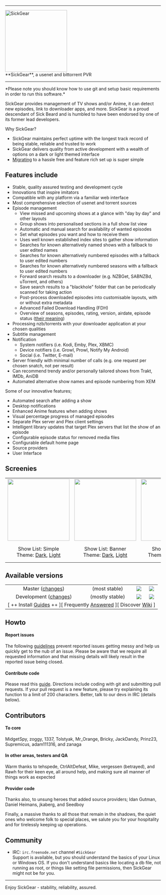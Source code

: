 <hr>
<div><a id="top"><img alt="SickGear" width="200" src="https://raw.githubusercontent.com/wiki/SickGear/SickGear.Wiki/images/SickGearLogo.png"></a></div>
**SickGear**, a usenet and bittorrent PVR
<hr>
*Please note you should know how to use git and setup basic requirements in order to run this software.*

SickGear provides management of TV shows and/or Anime, it can detect new episodes, link to downloader apps, and more.  SickGear is a proud descendant of Sick Beard and is humbled to have been endorsed by one of its former lead developers.  

Why SickGear?  
* SickGear maintains perfect uptime with the longest track record of being stable, reliable and trusted to work
* SickGear delivers quality from active development with a wealth of options on a dark or light themed interface
* [Migrating](https://github.com/SickGear/SickGear.Wiki/wiki/Install-SickGear-%5B0%5D-Migrate) to a hassle free and feature rich set up is super simple
  
## Features include
* Stable, quality assured testing and development cycle
* Innovations that inspire imitators
* Compatible with any platform via a familiar web interface
* Most comprehensive selection of usenet and torrent sources
* Episode management
  * View missed and upcoming shows at a glance with "day by day" and other layouts
  * Group shows into personalised sections in a full show list view
  * Automatic and manual search for availability of wanted episodes
  * Set what episodes you want and how to receive them
  * Uses well known established index sites to gather show information
  * Searches for known alternatively named shows with a fallback to user edited names
  * Searches for known alternatively numbered episodes with a fallback to user edited numbers
  * Searches for known alternatively numbered seasons with a fallback to user edited numbers
  * Forward search results to a downloader (e.g. NZBGet, SABNZBd, uTorrent, and others)
  * Save search results to a "blackhole" folder that can be periodically scanned for taking action
  * Post-process downloaded episodes into customisable layouts, with or without extra metadata
  * Advanced Failed Download Handling (FDH)
  * Overview of seasons, episodes, rating, version, airdate, episode status ([their meaning](https://github.com/SickGear/SickGear.Wiki/wiki/Status-Modes))
* Processing nzb/torrents with your downloader application at your chosen qualities
* Subtitle management
* Notification
  * System notifiers (i.e. Kodi, Emby, Plex, XBMC)
  * Device notifiers (i.e. Growl, Prowl, Notify My Android)
  * Social (i.e. Twitter, E-mail)
* Server friendly with minimal number of calls (e.g. one request per chosen snatch, not per result)
* Can recommend trendy and/or personally tailored shows from Trakt, IMDb, AniDB
* Automated alternative show names and episode numbering from XEM

Some of our innovative features;
* Automated search after adding a show
* Desktop notifications
* Enhanced Anime features when adding shows
* Visual percentage progress of managed episodes
* Separate Plex server and Plex client settings
* Intelligent library updates that target Plex servers that list the show of an episode
* Configurable episode status for removed media files
* Configurable default home page
* Source providers
* User Interface

## Screenies
<table><thead></thead><tbody>
<tr align="center">
  <td><a title="Show List - Layout: Simple" href="https://raw.githubusercontent.com/wiki/SickGear/SickGear.Wiki/images/screenies/showlist-simple.jpg"><img src="https://raw.githubusercontent.com/wiki/SickGear/SickGear.Wiki/images/screenies/showlist-simple-t.jpg" width="200"></a></td>
  <td><a title="Show List - Layout: Banner" href="https://raw.githubusercontent.com/wiki/SickGear/SickGear.Wiki/images/screenies/showlist-banner.jpg"><img src="https://raw.githubusercontent.com/wiki/SickGear/SickGear.Wiki/images/screenies/showlist-banner-t.jpg" width="200"></a></td>
  <td><a title="Show List - Layout: Poster" href="https://raw.githubusercontent.com/wiki/SickGear/SickGear.Wiki/images/screenies/showlist-poster.jpg"><img src="https://raw.githubusercontent.com/wiki/SickGear/SickGear.Wiki/images/screenies/showlist-poster-t.jpg" width="200"></a></td>
  <td><a title="Episode View - Layout: Day by Day" href="https://raw.githubusercontent.com/wiki/SickGear/SickGear.Wiki/images/screenies/episodeview-day-by-day.jpg"><img src="https://raw.githubusercontent.com/wiki/SickGear/SickGear.Wiki/images/screenies/episodeview-day-by-day-t.jpg" width="200"></a></td>
  <td><a title="Episode View - Layout: List" href="https://raw.githubusercontent.com/wiki/SickGear/SickGear.Wiki/images/screenies/episodeview-list.jpg"><img src="https://raw.githubusercontent.com/wiki/SickGear/SickGear.Wiki/images/screenies/episodeview-list-t.jpg" width="200"></a></td>
  <td><a title="Display Show" href="https://raw.githubusercontent.com/wiki/SickGear/SickGear.Wiki/images/screenies/displayshow.jpg"><img src="https://raw.githubusercontent.com/wiki/SickGear/SickGear.Wiki/images/screenies/displayshow-t.jpg" width="200"></a></td>
  <td><a title="Add from Trakt" href="https://raw.githubusercontent.com/wiki/SickGear/SickGear.Wiki/images/screenies/addshow-trakt.gif"><img src="https://raw.githubusercontent.com/wiki/SickGear/SickGear.Wiki/images/screenies/addshow-trakt-t.jpg" width="200"></a></td>
  <td><a title="Edit Show" href="https://raw.githubusercontent.com/wiki/SickGear/SickGear.Wiki/images/screenies/editshow.gif"><img src="https://raw.githubusercontent.com/wiki/SickGear/SickGear.Wiki/images/screenies/editshow-t.jpg" width="200"></a></td>
</tr>
<tr align="center">
  <td>Show List: Simple<br />Theme: <a title="Theme Dark" href="https://raw.githubusercontent.com/wiki/SickGear/SickGear.Wiki/images/screenies/showlist-simple.jpg">Dark</a>, <a title="Theme Light" href="https://raw.githubusercontent.com/wiki/SickGear/SickGear.Wiki/images/screenies/showlist-simple-light.jpg">Light</a></td>
  <td>Show List: Banner<br />Theme: <a title="Theme Dark" href="https://raw.githubusercontent.com/wiki/SickGear/SickGear.Wiki/images/screenies/showlist-banner.jpg">Dark</a>, <a title="Theme Light" href="https://raw.githubusercontent.com/wiki/SickGear/SickGear.Wiki/images/screenies/showlist-banner-light.jpg">Light</a></td>
  <td>Show List: Poster<br />Theme: <a title="Theme Dark - Anime" href="https://raw.githubusercontent.com/wiki/SickGear/SickGear.Wiki/images/screenies/showlist-poster.jpg">Dark</a>, <a title="Theme Dark 2" href="https://raw.githubusercontent.com/wiki/SickGear/SickGear.Wiki/images/screenies/showlist-poster2.jpg">Dark 2</a></td>
  <td>Episode View: Day by Day<br />Theme: <a title="Theme Dark" href="https://raw.githubusercontent.com/wiki/SickGear/SickGear.Wiki/images/screenies/episodeview-day-by-day.jpg">Dark</a>, <a title="Theme Light" href="https://raw.githubusercontent.com/wiki/SickGear/SickGear.Wiki/images/screenies/episodeview-day-by-day-light.jpg">Light</a></td>
  <td>Episode View: List<br />Theme: <a title="Theme Dark" href="https://raw.githubusercontent.com/wiki/SickGear/SickGear.Wiki/images/screenies/episodeview-list.jpg">Dark</a>, <a title="Theme Dark - Anime" href="https://raw.githubusercontent.com/wiki/SickGear/SickGear.Wiki/images/screenies/episodeview-list2.jpg">Dark 2</a>, <a title="Theme Light" href="https://raw.githubusercontent.com/wiki/SickGear/SickGear.Wiki/images/screenies/episodeview-list-light.jpg">Light</a></td>
  <td>Display Show<br />Theme: <a title="Theme Dark" href="https://raw.githubusercontent.com/wiki/SickGear/SickGear.Wiki/images/screenies/displayshow.jpg">Dark</a>, <a title="Theme Light" href="https://raw.githubusercontent.com/wiki/SickGear/SickGear.Wiki/images/screenies/displayshow-light.jpg">Light</a></td>
  <td>Add from Trakt<br />Theme: <a title="Theme Dark" href="https://raw.githubusercontent.com/wiki/SickGear/SickGear.Wiki/images/screenies/addshow-trakt.gif">Dark</a></td>
  <td>Edit Show<br />Theme: <a title="Theme Dark" href="https://raw.githubusercontent.com/wiki/SickGear/SickGear.Wiki/images/screenies/editshow.gif">Dark</a></td>
</tr>
</tbody>
</table>

## Available versions
<table><thead></thead><tbody>
<tr align="center">
  <td>Master (<a title="Master Changelog" href="/SickGear/SickGear/src/master/CHANGES.md">changes</a>)</td><td>(most stable)</td><td><a id="top" title=""><img src="https://raw.githubusercontent.com/wiki/SickGear/SickGear.Wiki/images/badge-stability.png"></a></td><td><a id="top" title="Build Status: Stable = Terrific!"><img src="https://raw.githubusercontent.com/wiki/SickGear/SickGear.Wiki/images/badge-stable.png"></a></td>
</tr>
<tr align="center">
  <td>Development (<a title="Development Changelog" href="/SickGear/SickGear/src/develop/CHANGES.md">changes</a>)</td><td>(mostly stable)</td><td><a id="top" title="Where some imitate"><img src="https://raw.githubusercontent.com/wiki/SickGear/SickGear.Wiki/images/badge-innovate.png"></a></td><td><a title="Build Status: Passing = All good!" target="_blank" href="https://travis-ci.org/SickGear/SickGear"><img src="https://travis-ci.org/SickGear/SickGear.svg?branch=develop"></a></td>
</tr>
<tr align="center">
<td colspan=5>[ ++ Install <a href="https://github.com/SickGear/SickGear.Wiki/wiki/Installation-Instructions">Guides</a> ++ ][ Frequently <a href="https://github.com/SickGear/SickGear.Wiki/wiki/Frequently-Answered-Questions">Answered</a> ][ Discover <a href="https://github.com/SickGear/SickGear.Wiki/wiki">Wiki</a> ]</td>
</tr>
</tbody>
</table>

## Howto

#### Report issues
The following [guidelines](https://github.com/SickGear/SickGear.Wiki/wiki/%5BHow-to%5D-Report-Issues) prevent reported issues getting messy and help us quickly get to the nub of an issue.  Please be aware that we require all requested information and that missing details will likely result in the reported issue being closed.

#### Contribute code
Please read this [guide](https://github.com/SickGear/SickGear.Wiki/wiki/%5BHow-to%5D-Contribute-Code).  Directions  include coding with git and submitting pull requests.
If your pull request is a new feature, please try explaining its function to a limit of 200 characters.  Better, talk to our devs in IRC (details below).

## Contributors

#### To core
MidgetSpy, zoggy, 1337, Tolstyak, Mr_Orange, Bricky, JackDandy, Prinz23, Supremicus, adam111316, and zanaga  

#### In other areas, testers and QA
Warm thanks to tehspede, CtrlAltDefeat, Mike, vergessen (betrayed), and Rawh for their keen eye, all around help, and making sure all manner of things work as expected  

#### Provider code
Thanks also, to unsung heroes that added source providers; Idan Gutman, Daniel Heimans, jkaberg, and Seedboy  

Finally, a massive thanks to all those that remain in the shadows, the quiet ones who welcome folk to special places, we salute you for your hospitality and for tirelessly keeping up operations.  

## Community
* IRC: `irc.freenode.net` channel `#SickGear`  
  Support is available, but you should understand the basics of your Linux or Windows OS.  If you don't understand basics like locating a db file, not running as root, or things like setting file permissions, then SickGear might not be for you.

---
Enjoy SickGear - stability, reliability, assured.
